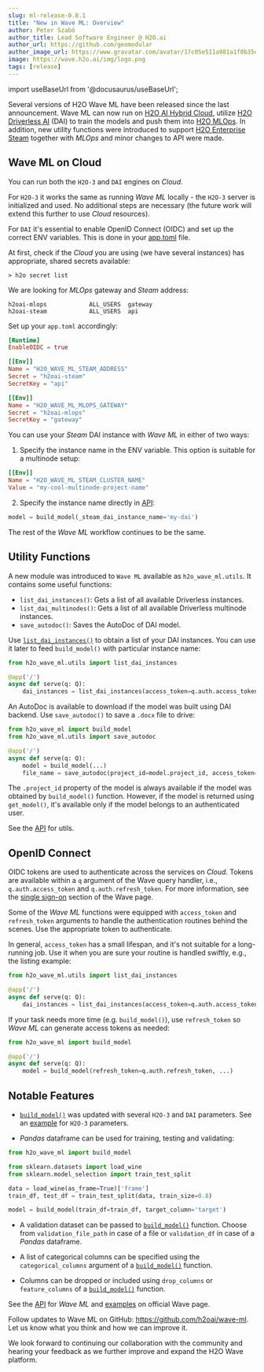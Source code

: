 ```yaml
---
slug: ml-release-0.8.1
title: "New in Wave ML: Overview"
author: Peter Szabó
author_title: Lead Software Engineer @ H2O.ai
author_url: https://github.com/geomodular
author_image_url: https://www.gravatar.com/avatar/17c05e511a981a1f0b35eb8d4648947c
image: https://wave.h2o.ai/img/logo.png
tags: [release]
---
```


import useBaseUrl from '@docusaurus/useBaseUrl';

Several versions of H2O Wave ML have been released since the last announcement. Wave ML can now run on [H2O AI Hybrid Cloud](https://www.h2o.ai/hybrid-cloud/), utilize [H2O Driverless AI](https://www.h2o.ai/products/h2o-driverless-ai/) (DAI) to train the models and push them into [H2O MLOps](https://www.h2o.ai/resources/product-brief/h2o-mlops/). In addition, new utility functions were introduced to support [H2O Enterprise Steam](https://enterprise-steam.s3.amazonaws.com/release/1.8.6/index.html) together with *MLOps* and minor changes to API were made.

<!--truncate-->

## Wave ML on Cloud

You can run both the `H2O-3` and `DAI` engines on *Cloud*.

For `H2O-3` it works the same as running *Wave ML* locally - the `H2O-3` server is initialized and used. No additional steps are necessary (the future work will extend this further to use *Cloud* resources).

For `DAI` it's essential to enable OpenID Connect (OIDC) and set up the correct ENV variables. This is done in your [app.toml](https://h2oai.github.io/h2o-ai-cloud/docs/userguide/developer-guide#apptoml) file.

At first, check if the *Cloud* you are using (we have several instances) has appropriate, shared secrets available:

```shell
> h2o secret list
```

We are looking for *MLOps* gateway and *Steam* address:
```shell
h2oai-mlops            ALL_USERS  gateway
h2oai-steam            ALL_USERS  api
```

Set up your `app.toml` accordingly:

```toml
[Runtime]
EnableOIDC = true

[[Env]]
Name = "H2O_WAVE_ML_STEAM_ADDRESS"
Secret = "h2oai-steam"
SecretKey = "api"

[[Env]]
Name = "H2O_WAVE_ML_MLOPS_GATEWAY"
Secret = "h2oai-mlops"
SecretKey = "gateway"
```

You can use your *Steam* DAI instance with *Wave ML* in either of two ways:
1. Specify the instance name in the ENV variable. This option is suitable for a multinode setup:
   
```toml
[[Env]]
Name = "H2O_WAVE_ML_STEAM_CLUSTER_NAME"
Value = "my-cool-multinode-project-name"
```

2. Specify the instance name directly in [API](https://wave.h2o.ai/docs/api/h2o_wave_ml/ml#build_model):

```py
model = build_model(_steam_dai_instance_name='my-dai')
```

The rest of the *Wave ML* workflow continues to be the same.


## Utility Functions

A new module was introduced to `Wave ML` available as `h2o_wave_ml.utils`. It contains some useful functions:

- `list_dai_instances()`: Gets a list of all available Driverless instances.
- `list_dai_multinodes()`: Gets a list of all available Driverless multinode instances.
- `save_autodoc()`: Saves the AutoDoc of DAI model.

Use [`list_dai_instances()`](https://wave.h2o.ai/docs/api/h2o_wave_ml/utils#list_dai_instances) to obtain a list of your DAI instances. You can use it later to feed `build_model()` with particular instance name:

```py {5}
from h2o_wave_ml.utils import list_dai_instances

@app('/')
async def serve(q: Q):
    dai_instances = list_dai_instances(access_token=q.auth.access_token)
```

An AutoDoc is available to download if the model was built using DAI backend. Use `save_autodoc()` to save a `.docx` file to drive:

```py {7}
from h2o_wave_ml import build_model
from h2o_wave_ml.utils import save_autodoc

@app('/')
async def serve(q: Q):
    model = build_model(...)
    file_name = save_autodoc(project_id=model.project_id, access_token=q.auth.access_token)
```

The `.project_id` property of the model is always available if the model was obtained by `build_model()` function. However, if the model is returned using `get_model()`, it's available only if the model belongs to an authenticated user.

See the [API](https://wave.h2o.ai/docs/api/h2o_wave_ml/utils) for utils.


## OpenID Connect

OIDC tokens are used to authenticate across the services on *Cloud*. Tokens are available within a `q` argument of the Wave query handler, i.e., `q.auth.access_token` and `q.auth.refresh_token`. For more information, see the [single sign-on](https://wave.h2o.ai/docs/security#single-sign-on) section of the Wave page.

Some of the *Wave ML* functions were equipped with `access_token` and `refresh_token` arguments to handle the authentication routines behind the scenes. Use the appropriate token to authenticate.

In general, `access_token` has a small lifespan, and it's not suitable for a long-running job. Use it when you are sure your routine is handled swiftly, e.g., the listing example:

```py {5}
from h2o_wave_ml.utils import list_dai_instances

@app('/')
async def serve(q: Q):
    dai_instances = list_dai_instances(access_token=q.auth.access_token)
```

If your task needs more time (e.g. `build_model()`), use `refresh_token` so *Wave ML* can generate access tokens as needed:

```py {5}
from h2o_wave_ml import build_model

@app('/')
async def serve(q: Q):
    model = build_model(refresh_token=q.auth.refresh_token, ...)
```

## Notable Features

- [`build_model()`](https://wave.h2o.ai/docs/api/h2o_wave_ml/ml#build_model) was updated with several `H2O-3` and `DAI` parameters. See an [example](https://wave.h2o.ai/docs/examples/ml-h2o-parameters) for `H2O-3` parameters.

- *Pandas* dataframe can be used for training, testing and validating:
```py {9}
from h2o_wave_ml import build_model

from sklearn.datasets import load_wine
from sklearn.model_selection import train_test_split

data = load_wine(as_frame=True)['frame']
train_df, test_df = train_test_split(data, train_size=0.8)

model = build_model(train_df=train_df, target_column='target')
```

- A validation dataset can be passed to [`build_model()`](https://wave.h2o.ai/docs/api/h2o_wave_ml/ml#build_model) function. Choose from `validation_file_path` in case of a file or `validation_df` in case of a *Pandas* dataframe.

- A list of categorical columns can be specified using the `categorical_columns` argument of a [`build_model()`](https://wave.h2o.ai/docs/api/h2o_wave_ml/ml#build_model) function.

- Columns can be dropped or included using `drop_columns` or `feature_columns` of a [`build_model()`](https://wave.h2o.ai/docs/api/h2o_wave_ml/ml#build_model) function.

See the [API](https://wave.h2o.ai/docs/api/h2o_wave_ml/index) for *Wave ML* and [examples](https://wave.h2o.ai/docs/examples/ml-h2o) on official Wave page.

Follow updates to Wave ML on GitHub: https://github.com/h2oai/wave-ml. Let us know what you think and how we can improve it.

We look forward to continuing our collaboration with the community and hearing your feedback as we further improve and expand the H2O Wave platform.